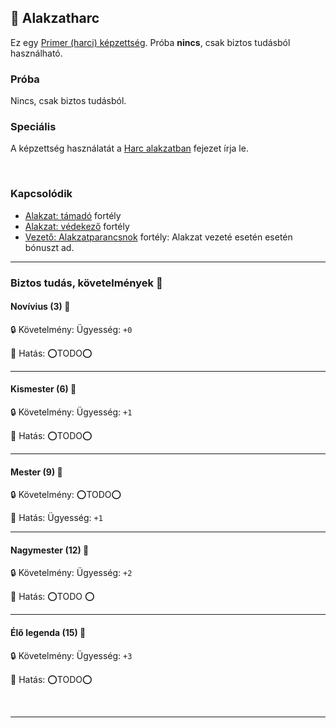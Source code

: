## 🔵 Alakzatharc

Ez egy [Primer (harci) képzettség](../017_primer_szekunder_ismeretek.md). Próba **nincs**, csak biztos tudásból használható.

### Próba

Nincs, csak biztos tudásból.

### Speciális

A képzettség használatát a [Harc alakzatban](../065_03_harc_alakzatban.md) fejezet írja le.

<br />

### Kapcsolódik

- [Alakzat: támadó](../fortelyok.harci/alakzat_tamado.md) fortély
- [Alakzat: védekező](../fortelyok.harci/alakzat_vedekezo.md) fortély
- [Vezető: Alakzatparancsnok](../fortelyok.harci/vezeto_alakzatparancsnok.md) fortély: Alakzat vezeté esetén esetén bónuszt ad.

---
### Biztos tudás, követelmények 📖

#### Novívius (3) 📖

🔒 Követelmény: Ügyesség: `+0`

🌟 Hatás: ⭕TODO⭕

---
#### Kismester (6) 📖

🔒 Követelmény: Ügyesség: `+1`

🌟 Hatás: ⭕TODO⭕

---
#### Mester (9) 📖

🔒 Követelmény: ⭕TODO⭕

🌟 Hatás: Ügyesség: `+1`

---
#### Nagymester (12) 📖

🔒 Követelmény: Ügyesség: `+2`

🌟 Hatás: ⭕TODO ⭕

---
#### Élő legenda (15) 📖

🔒 Követelmény: Ügyesség: `+3`

🌟 Hatás: ⭕TODO⭕

<br />

---
